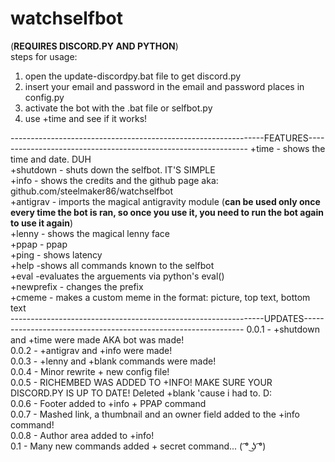 # watchselfbot
(**REQUIRES DISCORD.PY AND PYTHON**)                                                                                                       
steps for usage:                                                                                                                           
1. open the update-discordpy.bat file to get discord.py                                                                                   
2. insert your email and password in the email and password places in config.py
3. activate the bot with the .bat file or selfbot.py
4. use +time and see if it works!

---------------------------------------------------------------FEATURES---------------------------------------------------------------
+time - shows the time and date. DUH                                                                                                       
+shutdown - shuts down the selfbot. IT'S SIMPLE                                                                                           
+info - shows the credits and the github page aka: github.com/steelmaker86/watchselfbot                                                   
+antigrav - imports the magical antigravity module (**can be used only once every time the bot is ran, so once you use it,  you need to run the bot again to use it again**)                                                                                                       
+lenny - shows the magical lenny face                                                                                                     
+ppap - ppap                                                                                                                               
+ping - shows latency                                                                                                                     
+help -shows all commands known to the selfbot                                                                                             
+eval -evaluates the arguements via python's eval()                                                                                       
+newprefix - changes the prefix                                                                                                           
+cmeme - makes a custom meme in the format: picture, top text, bottom text                                                                 
---------------------------------------------------------------UPDATES---------------------------------------------------------------
0.0.1 - +shutdown and +time were made AKA bot was made!                                                                                   
0.0.2 - +antigrav and +info were made!                                                                                                     
0.0.3 - +lenny and +blank commands were made!                                                                                             
0.0.4 - Minor rewrite + new config file!                                                                                                 
0.0.5 - RICHEMBED WAS ADDED TO +INFO! MAKE SURE YOUR DISCORD.PY IS UP TO DATE! Deleted +blank 'cause i had to. D:                         
0.0.6 - Footer added to +info + PPAP command                                                                                               
0.0.7 - Mashed link, a thumbnail and an owner field added to the +info command!                                                           
0.0.8 - Author area added to +info!                                                                                                       
0.1 - Many new commands added + secret command... ( ͡° ͜ʖ ͡°)
